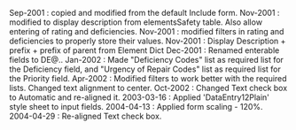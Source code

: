 Sep-2001 : copied and modified from the default Include form.Nov-2001 : modified to display description from elementsSafety table. Also allow entering of rating and deficiencies.Nov-2001 : modified filters in rating and deficiencies to properly store their values.Nov-2001 : Display Description + prefix + prefix of parent from Element DictDec-2001 : Renamed enterable fields to DE@..Jan-2002 : Made "Deficiency Codes" list as required list for the Deficiency field, and "Urgency of Repair Codes" list as required list for the Priority field.Apr-2002 : Modified filters to work better with the required lists. Changed text alignment to center.Oct-2002 : Changed Text check box to Automatic and re-aligned it.2003-03-16 : Applied 'DataEntry12Plain' style sheet to input fields.2004-04-13 : Applied form scaling - 120%.  2004-04-29 : Re-aligned Text check box.